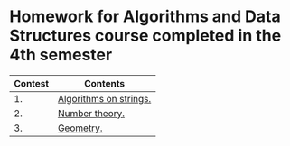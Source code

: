 # Homework for Algorithms and Data Structures course completed in the 4th semester

| Contest | Contents |
| ------- | ------- |
| 1. | [Algorithms on strings.](https://contest.yandex.ru/contest/74635/problems/) |
| 2. | [Number theory.](https://contest.yandex.ru/contest/76945/problems/) |
| 3. | [Geometry.](https://contest.yandex.ru/contest/77483/problems/) |
